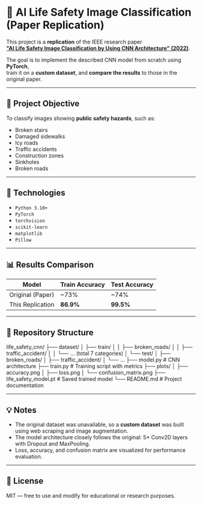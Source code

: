# 🧠 AI Life Safety Image Classification (Paper Replication)

This project is a **replication** of the IEEE research paper  
[**"AI Life Safety Image Classification by Using CNN Architecture" (2022)**](https://ieeexplore.ieee.org/document/9954724).

The goal is to implement the described CNN model from scratch using **PyTorch**,  
train it on a **custom dataset**, and **compare the results** to those in the original paper.

---

## 📌 Project Objective

To classify images showing **public safety hazards**, such as:
- Broken stairs
- Damaged sidewalks
- Icy roads
- Traffic accidents
- Construction zones
- Sinkholes
- Broken roads

---

## 🧰 Technologies

- `Python 3.10+`
- `PyTorch`
- `torchvision`
- `scikit-learn`
- `matplotlib`
- `Pillow`

---

## 📊 Results Comparison

| Model               | Train Accuracy | Test Accuracy |
|--------------------|----------------|----------------|
| Original (Paper)   | ~73%           | ~74%           |
| This Replication   | **86.9%**      | **99.5%**      |

---

## 📁 Repository Structure

life_safety_cnn/ ├── dataset/ │ ├── train/ │ │ ├── broken_roads/ │ │ ├── traffic_accident/ │ │ └── ... (total 7 categories) │ └── test/ │ ├── broken_roads/ │ ├── traffic_accident/ │ └── ... ├── model.py # CNN architecture ├── train.py # Training script with metrics ├── plots/ │ ├── accuracy.png │ ├── loss.png │ └── confusion_matrix.png ├── life_safety_model.pt # Saved trained model └── README.md # Project documentation

  
---

## 💡 Notes

- The original dataset was unavailable, so a **custom dataset** was built using web scraping and image augmentation.
- The model architecture closely follows the original: 5× Conv2D layers with Dropout and MaxPooling.
- Loss, accuracy, and confusion matrix are visualized for performance evaluation.

---

## 📜 License

MIT — free to use and modify for educational or research purposes.
